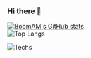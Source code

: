 ### Hi there 👋
[![BoomAM's GitHub stats](https://github-readme-stats.vercel.app/api?username=boomam&count_private=true&show_icons=true&theme=dark)](https://github.com/boomam/github-readme-stats)  
![Top Langs](https://github-readme-stats.vercel.app/api/top-langs/?username=boomam&langs_count=8)

![Techs](https://skillicons.dev/icons?i=ansible,aws,azure,cloudflare,discord,docker,elasticsearch,gcp,github,grafana,linux,mongodb,mysql,nginx,postgres,powershell,prometheus,raspberrypi,redis,terraform,vscode,git,kubernetes,docker)


<!--- 
Logos & Badges  
[https://github.com/Ileriayo/markdown-badges](https://github.com/Ileriayo/markdown-badges)  
[https://github.com/tandpfun/skill-icons](https://github.com/tandpfun/skill-icons)  
&nbsp;  
Stats  
[https://github.com/anuraghazra/github-readme-stats](https://github.com/anuraghazra/github-readme-stats)

**boomam/boomam** is a ✨ _special_ ✨ repository because its `README.md` (this file) appears on your GitHub profile.

Here are some ideas to get you started:

- 🔭 I’m currently working on ...
- 🌱 I’m currently learning ...
- 👯 I’m looking to collaborate on ...
- 🤔 I’m looking for help with ...
- 💬 Ask me about ...
- 📫 How to reach me: ...
- 😄 Pronouns: ...
- ⚡ Fun fact: ...
-->
